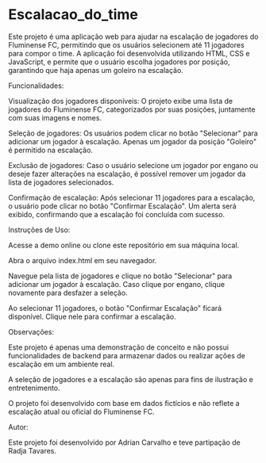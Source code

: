 # Escalacao_do_time
Este projeto é uma aplicação web  para ajudar na escalação de jogadores do Fluminense FC, permitindo que os usuários selecionem até 11 jogadores para compor o time. A aplicação foi desenvolvida utilizando HTML, CSS e JavaScript, e permite que o usuário escolha jogadores por posição, garantindo que haja apenas um goleiro na escalação.

Funcionalidades:

Visualização dos jogadores disponíveis: O projeto exibe uma lista de jogadores do Fluminense FC, categorizados por suas posições, juntamente com suas imagens e nomes.

Seleção de jogadores: Os usuários podem clicar no botão "Selecionar" para adicionar um jogador à escalação. Apenas um jogador da posição "Goleiro" é permitido na escalação.

Exclusão de jogadores: Caso o usuário selecione um jogador por engano ou deseje fazer alterações na escalação, é possível remover um jogador da lista de jogadores selecionados.

Confirmação de escalação: Após selecionar 11 jogadores para a escalação, o usuário pode clicar no botão "Confirmar Escalação". Um alerta será exibido, confirmando que a escalação foi concluída com sucesso.

Instruções de Uso:

Acesse a demo online ou clone este repositório em sua máquina local.

Abra o arquivo index.html em seu navegador.

Navegue pela lista de jogadores e clique no botão "Selecionar" para adicionar um jogador à escalação. Caso clique por engano, clique novamente para desfazer a seleção.

Ao selecionar 11 jogadores, o botão "Confirmar Escalação" ficará disponível. Clique nele para confirmar a escalação.

Observações:

Este projeto é apenas uma demonstração de conceito e não possui funcionalidades de backend para armazenar dados ou realizar ações de escalação em um ambiente real.

A seleção de jogadores e a escalação são apenas para fins de ilustração e entretenimento.

O projeto foi desenvolvido com base em dados fictícios e não reflete a escalação atual ou oficial do Fluminense FC.

Autor:

Este projeto foi desenvolvido por Adrian Carvalho e teve partipação de Radja Tavares.

